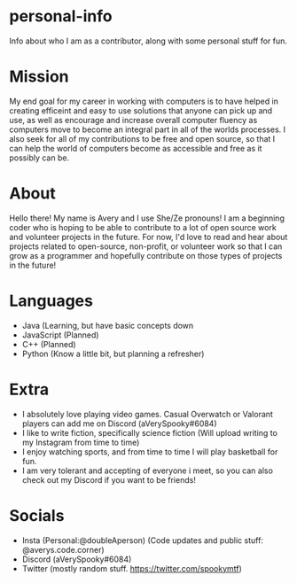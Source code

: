 # personal-info
Info about who I am as a contributor, along with some personal stuff for fun.
# Mission
My end goal for my career in working with computers is to have helped in creating efficeint and easy to use solutions that anyone can pick up and use, as well as encourage and increase overall computer fluency as computers move to become an integral part in all of the worlds processes. I also seek for all of my contributions to be free and open source, so that I can help the world of computers become as accessible and free as it possibly can be.
# About
Hello there! My name is Avery and I use She/Ze pronouns! I am a beginning coder who is hoping to be able to contribute to a lot of open source work and volunteer projects in the future. For now, I'd love to read and hear about projects related to open-source, non-profit, or volunteer work so that I can grow as a programmer and hopefully contribute on those types of projects in the future!
# Languages
- Java (Learning, but have basic concepts down
- JavaScript (Planned)
- C++ (Planned)
- Python (Know a little bit, but planning a refresher)
# Extra
- I absolutely love playing video games. Casual Overwatch or Valorant players can add me on Discord (aVerySpooky#6084)
- I like to write fiction, specifically science fiction (Will upload writing to my Instagram from time to time)
- I enjoy watching sports, and from time to time I will play basketball for fun.
- I am very tolerant and accepting of everyone i meet, so you can also check out my Discord if you want to be friends!
# Socials
- Insta (Personal:@doubleAperson) (Code updates and public stuff: @averys.code.corner)
- Discord (aVerySpooky#6084)
- Twitter (mostly random stuff. https://twitter.com/spookymtf)

